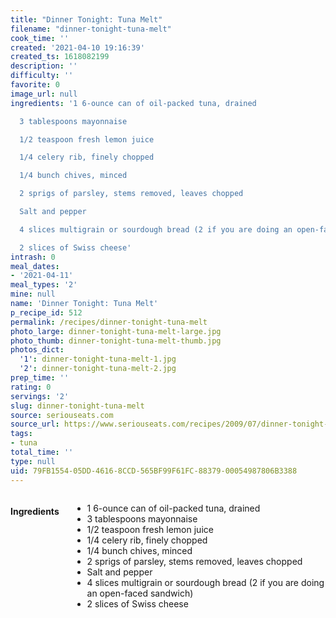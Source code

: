 ```yaml
---
title: "Dinner Tonight: Tuna Melt"
filename: "dinner-tonight-tuna-melt"
cook_time: ''
created: '2021-04-10 19:16:39'
created_ts: 1618082199
description: ''
difficulty: ''
favorite: 0
image_url: null
ingredients: '1 6-ounce can of oil-packed tuna, drained

  3 tablespoons mayonnaise

  1/2 teaspoon fresh lemon juice

  1/4 celery rib, finely chopped

  1/4 bunch chives, minced

  2 sprigs of parsley, stems removed, leaves chopped

  Salt and pepper

  4 slices multigrain or sourdough bread (2 if you are doing an open-faced sandwich)

  2 slices of Swiss cheese'
intrash: 0
meal_dates:
- '2021-04-11'
meal_types: '2'
mine: null
name: 'Dinner Tonight: Tuna Melt'
p_recipe_id: 512
permalink: /recipes/dinner-tonight-tuna-melt
photo_large: dinner-tonight-tuna-melt-large.jpg
photo_thumb: dinner-tonight-tuna-melt-thumb.jpg
photos_dict:
  '1': dinner-tonight-tuna-melt-1.jpg
  '2': dinner-tonight-tuna-melt-2.jpg
prep_time: ''
rating: 0
servings: '2'
slug: dinner-tonight-tuna-melt
source: seriouseats.com
source_url: https://www.seriouseats.com/recipes/2009/07/dinner-tonight-tuna-melt-recipe.html
tags:
- tuna
total_time: ''
type: null
uid: 79FB1554-05DD-4616-8CCD-565BF99F61FC-88379-00054987806B3388
---
```

<div class="large-8 medium-7 columns" id="writeup">	</div><!-- #writeup -->
</div><!-- #row-one -->
<div class="row" id="row-two">	<div class="medium-4 small-5 columns" id="ingredients"><h4>Ingredients</h4><div class="box box-ingredients content"><ul>
<li>1 6-ounce can of oil-packed tuna, drained</li>
<li>3 tablespoons mayonnaise</li>
<li>1/2 teaspoon fresh lemon juice</li>
<li>1/4 celery rib, finely chopped</li>
<li>1/4 bunch chives, minced</li>
<li>2 sprigs of parsley, stems removed, leaves chopped</li>
<li>Salt and pepper</li>
<li>4 slices multigrain or sourdough bread (2 if you are doing an open-faced sandwich)</li>
<li>2 slices of Swiss cheese</li>
</ul>
</div>	</div>	<div class="medium-6 small-7 columns" id="directions">	</div>